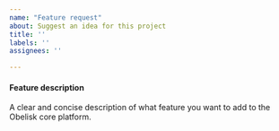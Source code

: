```yaml
---
name: "Feature request"
about: Suggest an idea for this project
title: ''
labels: ''
assignees: ''

---
```


#### Feature description

<!--In case you want to start a discussion about an idea, discussions are better suited for this https://github.com/idlab-discover/obelisk/discussions -->
A clear and concise description of what feature you want to add to the Obelisk core platform.
